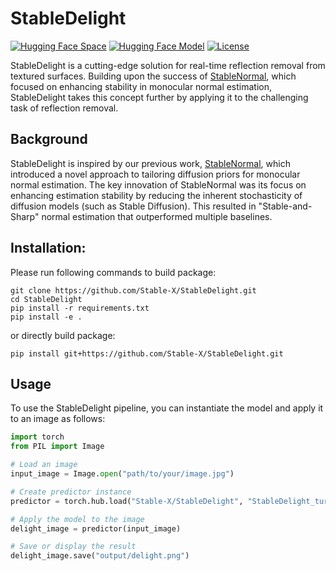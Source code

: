 # StableDelight
[![Hugging Face Space](https://img.shields.io/badge/🤗%20Hugging%20Face%20-Space-yellow)](https://huggingface.co/spaces/Stable-X/StableDelight)
[![Hugging Face Model](https://img.shields.io/badge/🤗%20Hugging%20Face%20-Model-green)](https://huggingface.co/Stable-X/yoso-delight-v0-4-base)
[![License](https://img.shields.io/badge/License-Apache--2.0-929292)](https://www.apache.org/licenses/LICENSE-2.0)

StableDelight is a cutting-edge solution for real-time reflection removal from textured surfaces. Building upon the success of [StableNormal](https://github.com/Stable-X/StableNormal), which focused on enhancing stability in monocular normal estimation, StableDelight takes this concept further by applying it to the challenging task of reflection removal.

## Background
StableDelight is inspired by our previous work, [StableNormal](https://github.com/Stable-X/StableNormal), which introduced a novel approach to tailoring diffusion priors for monocular normal estimation. The key innovation of StableNormal was its focus on enhancing estimation stability by reducing the inherent stochasticity of diffusion models (such as Stable Diffusion). This resulted in "Stable-and-Sharp" normal estimation that outperformed multiple baselines.

## Installation:

Please run following commands to build package:
```
git clone https://github.com/Stable-X/StableDelight.git
cd StableDelight
pip install -r requirements.txt
pip install -e .
```
or directly build package:
```
pip install git+https://github.com/Stable-X/StableDelight.git
```

## Usage
To use the StableDelight pipeline, you can instantiate the model and apply it to an image as follows:

```python
import torch
from PIL import Image

# Load an image
input_image = Image.open("path/to/your/image.jpg")

# Create predictor instance
predictor = torch.hub.load("Stable-X/StableDelight", "StableDelight_turbo", trust_repo=True)

# Apply the model to the image
delight_image = predictor(input_image)

# Save or display the result
delight_image.save("output/delight.png")
```